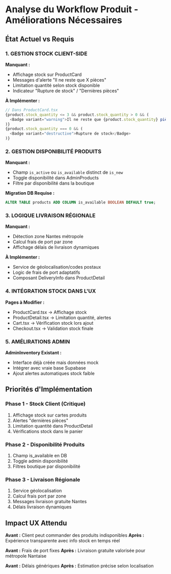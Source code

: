 # Analyse du Workflow Produit - Améliorations Nécessaires

## État Actuel vs Requis

### 1. GESTION STOCK CLIENT-SIDE

**Manquant :**
- Affichage stock sur ProductCard
- Messages d'alerte "Il ne reste que X pièces"
- Limitation quantité selon stock disponible
- Indicateur "Rupture de stock" / "Dernières pièces"

**À Implémenter :**
```typescript
// Dans ProductCard.tsx
{product.stock_quantity <= 3 && product.stock_quantity > 0 && (
  <Badge variant="warning">Il ne reste que {product.stock_quantity} pièce(s)</Badge>
)}
{product.stock_quantity === 0 && (
  <Badge variant="destructive">Rupture de stock</Badge>
)}
```

### 2. GESTION DISPONIBILITÉ PRODUITS

**Manquant :**
- Champ `is_active` ou `is_available` distinct de `is_new`
- Toggle disponibilité dans AdminProducts
- Filtre par disponibilité dans la boutique

**Migration DB Requise :**
```sql
ALTER TABLE products ADD COLUMN is_available BOOLEAN DEFAULT true;
```

### 3. LOGIQUE LIVRAISON RÉGIONALE

**Manquant :**
- Détection zone Nantes métropole
- Calcul frais de port par zone
- Affichage délais de livraison dynamiques

**À Implémenter :**
- Service de géolocalisation/codes postaux
- Logic de frais de port adaptatifs
- Composant DeliveryInfo dans ProductDetail

### 4. INTÉGRATION STOCK DANS L'UX

**Pages à Modifier :**
- ProductCard.tsx → Affichage stock
- ProductDetail.tsx → Limitation quantité, alertes
- Cart.tsx → Vérification stock lors ajout
- Checkout.tsx → Validation stock finale

### 5. AMÉLIRATIONS ADMIN

**AdminInventory Existant :**
- Interface déjà créée mais données mock
- Intégrer avec vraie base Supabase
- Ajout alertes automatiques stock faible

## Priorités d'Implémentation

### Phase 1 - Stock Client (Critique)
1. Affichage stock sur cartes produits
2. Alertes "dernières pièces"  
3. Limitation quantité dans ProductDetail
4. Vérifications stock dans le panier

### Phase 2 - Disponibilité Produits
1. Champ is_available en DB
2. Toggle admin disponibilité
3. Filtres boutique par disponibilité

### Phase 3 - Livraison Régionale
1. Service géolocalisation  
2. Calcul frais port par zone
3. Messages livraison gratuite Nantes
4. Délais livraison dynamiques

## Impact UX Attendu

**Avant :** Client peut commander des produits indisponibles
**Après :** Expérience transparente avec info stock en temps réel

**Avant :** Frais de port fixes
**Après :** Livraison gratuite valorisée pour métropole Nantaise

**Avant :** Délais génériques
**Après :** Estimation précise selon localisation